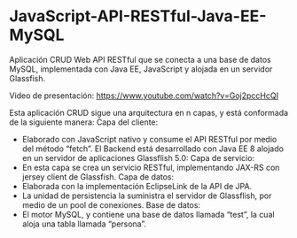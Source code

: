 # JavaScript-API-RESTful-Java-EE-MySQL
Aplicación CRUD Web API RESTful que se conecta a una base de datos MySQL, implementada con Java EE, JavaScript y alojada en un servidor Glassfish.

Video de presentación: https://www.youtube.com/watch?v=Goj2pccHcQI

Esta aplicación CRUD sigue una arquitectura en n capas, y está conformada de la siguiente manera:
Capa del cliente:
-	Elaborado con JavaScript nativo y consume el API RESTful por medio del método “fetch”.
El Backend está desarrollado con Java EE 8 alojado en un servidor de aplicaciones Glassflish 5.0:
Capa de servicio:
-	En esta capa se crea un servicio RESTful, implementando JAX-RS con jersey client de Glassfish.
Capa de datos:
-	Elaborada con la implementación EclipseLink de la API de JPA.
-	La unidad de persistencia la suministra el servidor de Glassflish, por medio de un pool de conexiones.
Base de datos:
-	El motor MySQL, y contiene una base de datos llamada “test”, la cual aloja una tabla llamada “persona”.
